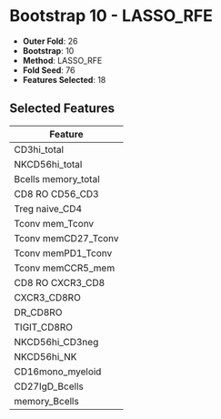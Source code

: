 # Bootstrap 10 - LASSO_RFE

- **Outer Fold**: 26
- **Bootstrap**: 10
- **Method**: LASSO_RFE
- **Fold Seed**: 76
- **Features Selected**: 18

## Selected Features

| Feature |
|---------|
| CD3hi_total |
| NKCD56hi_total |
| Bcells memory_total |
| CD8 RO CD56_CD3 |
| Treg naive_CD4 |
| Tconv mem_Tconv |
| Tconv memCD27_Tconv |
| Tconv memPD1_Tconv |
| Tconv memCCR5_mem |
| CD8 RO CXCR3_CD8 |
| CXCR3_CD8RO |
| DR_CD8RO |
| TIGIT_CD8RO |
| NKCD56hi_CD3neg |
| NKCD56hi_NK |
| CD16mono_myeloid |
| CD27IgD_Bcells |
| memory_Bcells |
